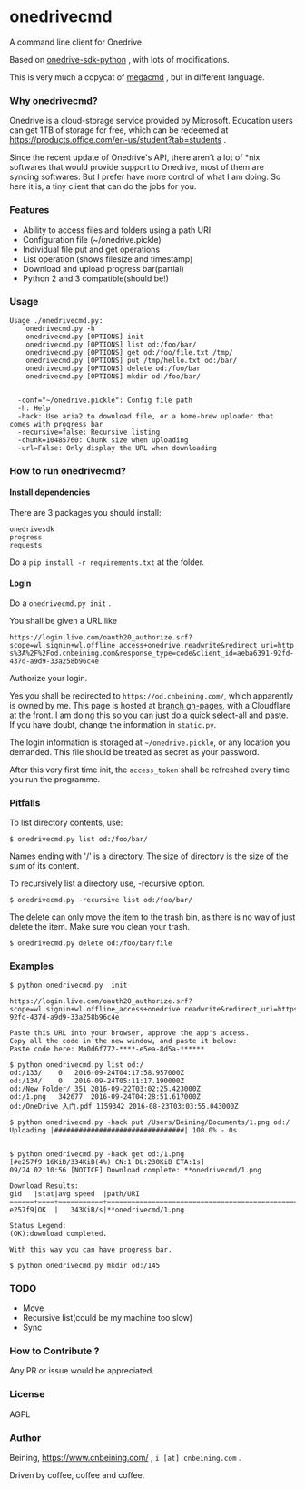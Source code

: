 onedrivecmd
=======

A command line client for Onedrive.

Based on [onedrive-sdk-python](https://github.com/OneDrive/onedrive-sdk-python) , with lots of modifications.

This is very much a copycat of [megacmd](https://github.com/t3rm1n4l/megacmd) , but in different language.


### Why onedrivecmd?
Onedrive is a cloud-storage service provided by Microsoft. Education users can get 1TB of storage for free, which can be redeemed at https://products.office.com/en-us/student?tab=students .

Since the recent update of Onedrive's API, there aren't a lot of *nix softwares that would provide support to Onedrive, most of them are syncing softwares: But I prefer have more control of what I am doing. So here it is, a tiny client that can do the jobs for you.

### Features
  - Ability to access files and folders using a path URI
  - Configuration file (~/onedrive.pickle)
  - Individual file put and get operations
  - List operation (shows filesize and timestamp)
  - Download and upload progress bar(partial)
  - Python 2 and 3 compatible(should be!)

### Usage
    Usage ./onedrivecmd.py:
        onedrivecmd.py -h 
        onedrivecmd.py [OPTIONS] init
        onedrivecmd.py [OPTIONS] list od:/foo/bar/
        onedrivecmd.py [OPTIONS] get od:/foo/file.txt /tmp/
        onedrivecmd.py [OPTIONS] put /tmp/hello.txt od:/bar/
        onedrivecmd.py [OPTIONS] delete od:/foo/bar
        onedrivecmd.py [OPTIONS] mkdir od:/foo/bar/


      -conf="~/onedrive.pickle": Config file path
      -h: Help
      -hack: Use aria2 to download file, or a home-brew uploader that comes with progress bar
      -recursive=false: Recursive listing
      -chunk=10485760: Chunk size when uploading
      -url=False: Only display the URL when downloading



### How to run onedrivecmd?

#### Install dependencies

There are 3 packages you should install:

    onedrivesdk
    progress
    requests

Do a ```pip install -r requirements.txt``` at the folder.

#### Login

Do a ```onedrivecmd.py init``` .

You shall be given a URL like

```https://login.live.com/oauth20_authorize.srf?scope=wl.signin+wl.offline_access+onedrive.readwrite&redirect_uri=https%3A%2F%2Fod.cnbeining.com&response_type=code&client_id=aeba6391-92fd-437d-a9d9-33a258b96c4e```

Authorize your login. 

Yes you shall be redirected to ```https://od.cnbeining.com/```, which apparently is owned by me. This page is hosted at [branch gh-pages](https://github.com/cnbeining/onedrivecmd/blob/gh-pages/index.html), with a Cloudflare at the front. I am doing this so you can just do a quick select-all and paste. If you have doubt, change the information in ```static.py```.

The login information is storaged at ```~/onedrive.pickle```, or any location you demanded. This file should be treated as secret as your password.

After this very first time init, the ```access_token``` shall be refreshed every time you run the programme.


### Pitfalls
To list directory contents, use:

    $ onedrivecmd.py list od:/foo/bar/

Names ending with '/' is a directory. The size of directory is the size of the sum of its content.

To recursively list a directory use, -recursive option.

    $ onedrivecmd.py -recursive list od:/foo/bar/

The delete can only move the item to the trash bin, as there is no way of just delete the item. Make sure you clean your trash.

    $ onedrivecmd.py delete od:/foo/bar/file


### Examples
    $ python onedrivecmd.py  init
    
    https://login.live.com/oauth20_authorize.srf?scope=wl.signin+wl.offline_access+onedrive.readwrite&redirect_uri=https%3A%2F%2Fod.cnbeining.com&response_type=code&client_id=aeba6391-92fd-437d-a9d9-33a258b96c4e
    
    Paste this URL into your browser, approve the app's access.
    Copy all the code in the new window, and paste it below:
    Paste code here: Ma0d6f772-****-e5ea-8d5a-******    

    $ python onedrivecmd.py list od:/
    od:/133/	0	2016-09-24T04:17:58.957000Z
    od:/134/	0	2016-09-24T05:11:17.190000Z
    od:/New Folder/	351	2016-09-22T03:02:25.423000Z
    od:/1.png	342677	2016-09-24T04:28:51.617000Z
    od:/OneDrive 入门.pdf	1159342	2016-08-23T03:03:55.043000Z

    $ python onedrivecmd.py -hack put /Users/Beining/Documents/1.png od:/
    Uploading |################################| 100.0% - 0s


    $ python onedrivecmd.py -hack get od:/1.png
    [#e257f9 16KiB/334KiB(4%) CN:1 DL:230KiB ETA:1s]                                                                                                                            
    09/24 02:10:56 [NOTICE] Download complete: **onedrivecmd/1.png
    
    Download Results:
    gid   |stat|avg speed  |path/URI
    ======+====+===========+=======================================================
    e257f9|OK  |   343KiB/s|**onedrivecmd/1.png
    
    Status Legend:
    (OK):download completed.
    
    With this way you can have progress bar.

    $ python onedrivecmd.py mkdir od:/145


### TODO

* Move
* Recursive list(could be my machine too slow)
* Sync

### How to Contribute ?

Any PR or issue would be appreciated. 

### License

AGPL

### Author

Beining, https://www.cnbeining.com/ , ```i [at] cnbeining.com``` .

Driven by coffee, coffee and coffee.